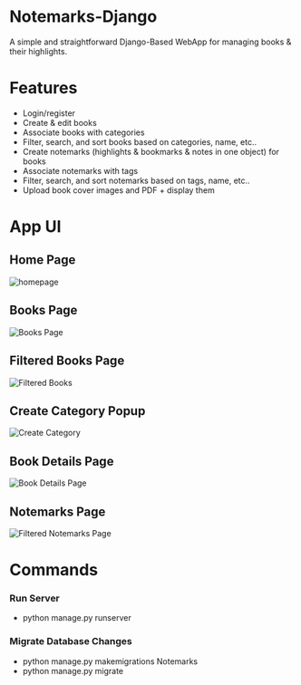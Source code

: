 # Notemarks-Django
A simple and straightforward Django-Based WebApp for managing books & their highlights.

# Features
- Login/register
- Create & edit books
- Associate books with categories
- Filter, search, and sort books based on categories, name, etc..
- Create notemarks (highlights & bookmarks & notes in one object) for books
- Associate notemarks with tags
- Filter, search, and sort notemarks based on tags, name, etc..
- Upload book cover images and PDF + display them

# App UI
Home Page
---
![homepage](https://github.com/user-attachments/assets/6637a023-acea-4eff-8693-4085bb472d4f)

Books Page
---
![Books Page](https://github.com/user-attachments/assets/d0cb2853-2e7f-4a0a-b4b9-bc326781754d)

Filtered Books Page
---
![Filtered Books](https://github.com/user-attachments/assets/7b45d0b3-2b31-4c36-9665-722f17f5483b)

Create Category Popup
---
![Create Category](https://github.com/user-attachments/assets/951396cf-0e0a-427c-98ea-ee5e90066a29)

Book Details Page
---
![Book Details Page](https://github.com/user-attachments/assets/d34924ee-063e-4134-bc11-464c5c4e7ff2)

Notemarks Page
---
![Filtered Notemarks Page](https://github.com/user-attachments/assets/c67941fa-9416-4a3a-8e7b-d15592305ae2)

 
# Commands
### Run Server
- python manage.py runserver

### Migrate Database Changes
- python manage.py makemigrations Notemarks
- python manage.py migrate
